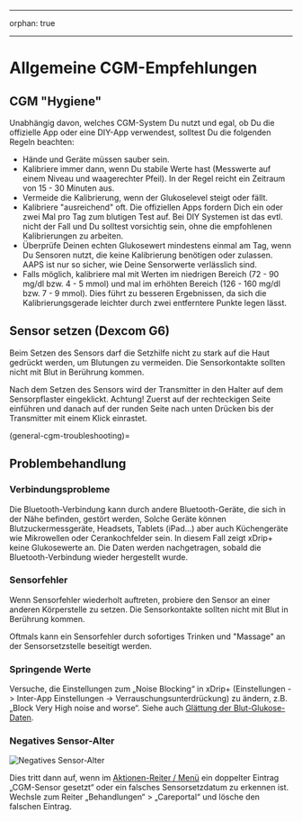 - - -
orphan: true
- - -

# Allgemeine CGM-Empfehlungen

## CGM "Hygiene"

Unabhängig davon, welches CGM-System Du nutzt und egal, ob Du die offizielle App oder eine DIY-App verwendest, solltest Du die folgenden Regeln beachten:

-   Hände und Geräte müssen sauber sein.
-   Kalibriere immer dann, wenn Du stabile Werte hast (Messwerte auf einem Niveau und waagerechter Pfeil). In der Regel reicht ein Zeitraum von 15 - 30 Minuten aus.
-   Vermeide die Kalibrierung, wenn der Glukoselevel steigt oder fällt.
-   Kalibriere "ausreichend" oft. Die offiziellen Apps fordern Dich ein oder zwei Mal pro Tag zum blutigen Test auf. Bei DIY Systemen ist das evtl. nicht der Fall und Du solltest vorsichtig sein, ohne die empfohlenen Kalibrierungen zu arbeiten.
-   Überprüfe Deinen echten Glukosewert mindestens einmal am Tag, wenn Du Sensoren nutzt, die keine Kalibrierung benötigen oder zulassen. AAPS ist nur so sicher, wie Deine Sensorwerte verlässlich sind.
-   Falls möglich, kalibriere mal mit Werten im niedrigen Bereich (72 - 90 mg/dl bzw. 4 - 5 mmol) und mal im erhöhten Bereich (126 - 160 mg/dl bzw. 7 - 9 mmol).  Dies führt zu besseren Ergebnissen, da sich die Kalibrierungsgerade leichter durch zwei entferntere Punkte legen lässt.

## Sensor setzen (Dexcom G6)

Beim Setzen des Sensors darf die Setzhilfe nicht zu stark auf die Haut gedrückt werden, um Blutungen zu vermeiden. Die Sensorkontakte sollten nicht mit Blut in Berührung kommen.

Nach dem Setzen des Sensors wird der Transmitter in den Halter auf dem Sensorpflaster eingeklickt. Achtung! Zuerst auf der rechteckigen Seite einführen und danach auf der runden Seite nach unten Drücken bis der Transmitter mit einem Klick einrastet.

(general-cgm-troubleshooting)=
## Problembehandlung

### Verbindungsprobleme

Die Bluetooth-Verbindung kann durch andere Bluetooth-Geräte, die sich in der Nähe befinden, gestört werden, Solche Geräte können Blutzuckermessgeräte, Headsets, Tablets (iPad...) aber auch Küchengeräte wie Mikrowellen oder Cerankochfelder sein. In diesem Fall zeigt xDrip+ keine Glukosewerte an. Die Daten werden nachgetragen, sobald die Bluetooth-Verbindung wieder hergestellt wurde.

### Sensorfehler

Wenn Sensorfehler wiederholt auftreten, probiere den Sensor an einer anderen Körperstelle zu setzen. Die Sensorkontakte sollten nicht mit Blut in Berührung kommen.

Oftmals kann ein Sensorfehler durch sofortiges Trinken und "Massage" an der Sensorsetzstelle beseitigt werden.

### Springende Werte

Versuche, die Einstellungen zum „Noise Blocking“ in xDrip+ (Einstellungen -> Inter-App Einstellungen -> Verrauschungsunterdrückung) zu ändern, z.B. „Block Very High noise and worse“. Siehe auch [Glättung der Blut-Glukose-Daten](../CompatibleCgms/SmoothingBloodGlucoseData.md).

### Negatives Sensor-Alter

![Negatives Sensor-Alter](../images/Troubleshooting_SensorAge.png)

Dies tritt dann auf, wenn im [Aktionen-Reiter / Menü](#screens-action-tab) ein doppelter Eintrag „CGM-Sensor gesetzt“ oder ein falsches Sensorsetzdatum zu erkennen ist. Wechsle zum Reiter „Behandlungen“ > „Careportal“ und lösche den falschen Eintrag.
